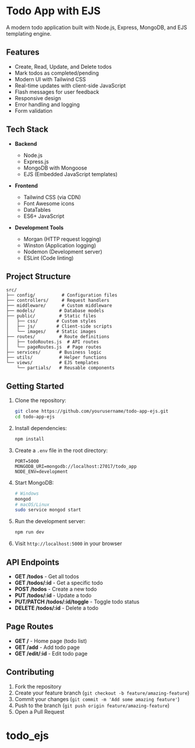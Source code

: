 # Todo App with EJS

A modern todo application built with Node.js, Express, MongoDB, and EJS templating engine.

## Features

- Create, Read, Update, and Delete todos
- Mark todos as completed/pending
- Modern UI with Tailwind CSS
- Real-time updates with client-side JavaScript
- Flash messages for user feedback
- Responsive design
- Error handling and logging
- Form validation

## Tech Stack

- **Backend**
  - Node.js
  - Express.js
  - MongoDB with Mongoose
  - EJS (Embedded JavaScript templates)

- **Frontend**
  - Tailwind CSS (via CDN)
  - Font Awesome icons
  - DataTables
  - ES6+ JavaScript

- **Development Tools**
  - Morgan (HTTP request logging)
  - Winston (Application logging)
  - Nodemon (Development server)
  - ESLint (Code linting)

## Project Structure

```
src/
├── config/          # Configuration files
├── controllers/     # Request handlers
├── middleware/      # Custom middleware
├── models/         # Database models
├── public/         # Static files
│   ├── css/       # Custom styles
│   ├── js/        # Client-side scripts
│   └── images/    # Static images
├── routes/         # Route definitions
│   ├── todoRoutes.js  # API routes
│   └── pageRoutes.js  # Page routes
├── services/       # Business logic
├── utils/          # Helper functions
└── views/          # EJS templates
    └── partials/   # Reusable components
```

## Getting Started

1. Clone the repository:
   ```bash
   git clone https://github.com/yourusername/todo-app-ejs.git
   cd todo-app-ejs
   ```

2. Install dependencies:
   ```bash
   npm install
   ```

3. Create a `.env` file in the root directory:
   ```env
   PORT=5000
   MONGODB_URI=mongodb://localhost:27017/todo_app
   NODE_ENV=development
   ```

4. Start MongoDB:
   ```bash
   # Windows
   mongod
   # macOS/Linux
   sudo service mongod start
   ```

5. Run the development server:
   ```bash
   npm run dev
   ```

6. Visit `http://localhost:5000` in your browser

## API Endpoints

- **GET /todos** - Get all todos
- **GET /todos/:id** - Get a specific todo
- **POST /todos** - Create a new todo
- **PUT /todos/:id** - Update a todo
- **PUT/PATCH /todos/:id/toggle** - Toggle todo status
- **DELETE /todos/:id** - Delete a todo

## Page Routes

- **GET /** - Home page (todo list)
- **GET /add** - Add todo page
- **GET /edit/:id** - Edit todo page

## Contributing

1. Fork the repository
2. Create your feature branch (`git checkout -b feature/amazing-feature`)
3. Commit your changes (`git commit -m 'Add some amazing feature'`)
4. Push to the branch (`git push origin feature/amazing-feature`)
5. Open a Pull Request


# todo_ejs

